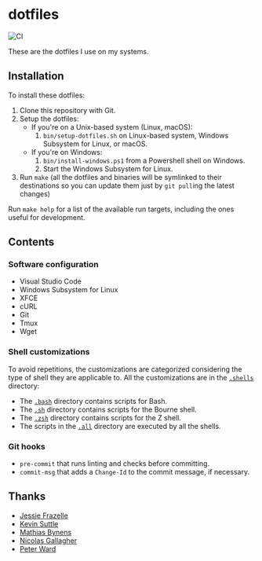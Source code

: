 # dotfiles

![CI](https://github.com/ferrarimarco/dotfiles/workflows/CI/badge.svg)

These are the dotfiles I use on my systems.

## Installation

To install these dotfiles:

1. Clone this repository with Git.
1. Setup the dotfiles:
    - If you're on a Unix-based system (Linux, macOS):
        1. `bin/setup-dotfiles.sh` on Linux-based system, Windows Subsystem for
            Linux, or macOS.
    - If you're on Windows:
        1. `bin/install-windows.ps1` from a Powershell shell on Windows.
        1. Start the Windows Subsystem for Linux.
1. Run `make` (all the dotfiles and binaries will be symlinked to their
    destinations so you can update them just by `git pull`ing the latest changes)

Run `make help` for a list of the available run targets, including the ones
useful for development.

## Contents

### Software configuration

- Visual Studio Code
- Windows Subsystem for Linux
- XFCE
- cURL
- Git
- Tmux
- Wget

### Shell customizations

To avoid repetitions, the customizations are categorized considering the type of
shell they are applicable to. All the customizations are in the
[`.shells`](.shells) directory:

- The [`.bash`](.shells/.bash/) directory contains scripts for Bash.
- The [`.sh`](.shells/.sh/) directory contains scripts for the Bourne shell.
- The [`.zsh`](.shells/.zsh/) directory contains scripts for the Z shell.
- The scripts in the [`.all`](.shells/.all/) directory are executed by all the
    shells.

### Git hooks

- `pre-commit` that runs linting and checks before committing.
- `commit-msg` that adds a `Change-Id` to the commit message, if necessary.

## Thanks

- [Jessie Frazelle](https://github.com/jessfraz/dotfiles)
- [Kevin Suttle](https://github.com/kevinSuttle/dotfiles)
- [Mathias Bynens](https://github.com/mathiasbynens/dotfiles)
- [Nicolas Gallagher](https://github.com/necolas/dotfiles)
- [Peter Ward](https://blog.flowblok.id.au/2013-02/shell-startup-scripts.html)
